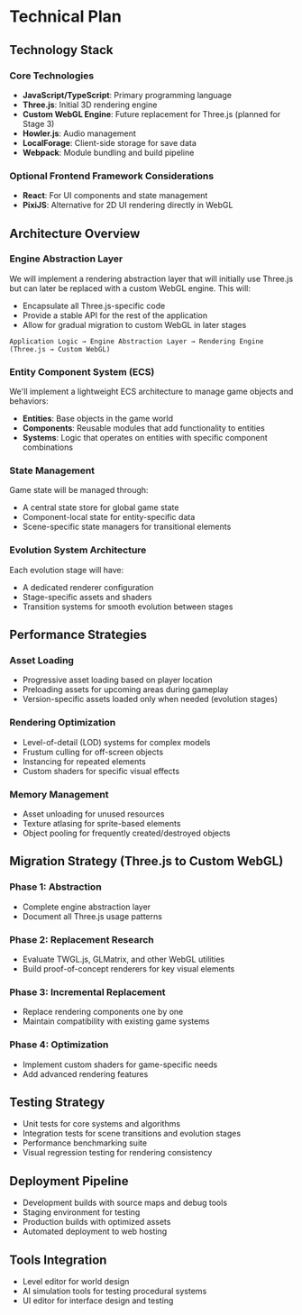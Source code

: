 # Technical Plan

## Technology Stack

### Core Technologies
- **JavaScript/TypeScript**: Primary programming language
- **Three.js**: Initial 3D rendering engine
- **Custom WebGL Engine**: Future replacement for Three.js (planned for Stage 3)
- **Howler.js**: Audio management
- **LocalForage**: Client-side storage for save data
- **Webpack**: Module bundling and build pipeline

### Optional Frontend Framework Considerations
- **React**: For UI components and state management
- **PixiJS**: Alternative for 2D UI rendering directly in WebGL

## Architecture Overview

### Engine Abstraction Layer
We will implement a rendering abstraction layer that will initially use Three.js but can later be replaced with a custom WebGL engine. This will:

- Encapsulate all Three.js-specific code
- Provide a stable API for the rest of the application
- Allow for gradual migration to custom WebGL in later stages

```
Application Logic → Engine Abstraction Layer → Rendering Engine (Three.js → Custom WebGL)
```

### Entity Component System (ECS)
We'll implement a lightweight ECS architecture to manage game objects and behaviors:

- **Entities**: Base objects in the game world
- **Components**: Reusable modules that add functionality to entities
- **Systems**: Logic that operates on entities with specific component combinations

### State Management
Game state will be managed through:

- A central state store for global game state
- Component-local state for entity-specific data
- Scene-specific state managers for transitional elements

### Evolution System Architecture
Each evolution stage will have:
- A dedicated renderer configuration
- Stage-specific assets and shaders
- Transition systems for smooth evolution between stages

## Performance Strategies

### Asset Loading
- Progressive asset loading based on player location
- Preloading assets for upcoming areas during gameplay
- Version-specific assets loaded only when needed (evolution stages)

### Rendering Optimization
- Level-of-detail (LOD) systems for complex models
- Frustum culling for off-screen objects
- Instancing for repeated elements
- Custom shaders for specific visual effects

### Memory Management
- Asset unloading for unused resources
- Texture atlasing for sprite-based elements
- Object pooling for frequently created/destroyed objects

## Migration Strategy (Three.js to Custom WebGL)

### Phase 1: Abstraction
- Complete engine abstraction layer
- Document all Three.js usage patterns

### Phase 2: Replacement Research
- Evaluate TWGL.js, GLMatrix, and other WebGL utilities
- Build proof-of-concept renderers for key visual elements

### Phase 3: Incremental Replacement
- Replace rendering components one by one
- Maintain compatibility with existing game systems

### Phase 4: Optimization
- Implement custom shaders for game-specific needs
- Add advanced rendering features

## Testing Strategy
- Unit tests for core systems and algorithms
- Integration tests for scene transitions and evolution stages
- Performance benchmarking suite
- Visual regression testing for rendering consistency

## Deployment Pipeline
- Development builds with source maps and debug tools
- Staging environment for testing
- Production builds with optimized assets
- Automated deployment to web hosting

## Tools Integration
- Level editor for world design
- AI simulation tools for testing procedural systems
- UI editor for interface design and testing
